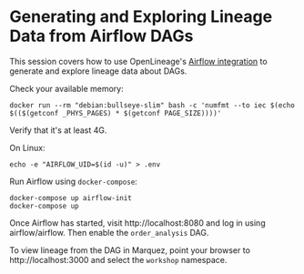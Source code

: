 # Generating and Exploring Lineage Data from Airflow DAGs

This session covers how to use OpenLineage's [Airflow integration](https://github.com/OpenLineage/OpenLineage/tree/main/integration/airflow) to generate and explore lineage data about DAGs.

Check your available memory:

```
docker run --rm "debian:bullseye-slim" bash -c 'numfmt --to iec $(echo $(($(getconf _PHYS_PAGES) * $(getconf PAGE_SIZE))))'
```

Verify that it's at least 4G.

On Linux:

```
echo -e "AIRFLOW_UID=$(id -u)" > .env
```

Run Airflow using `docker-compose`:

```
docker-compose up airflow-init
docker-compose up
```

Once Airflow has started, visit http://localhost:8080 and log in using airflow/airflow. Then enable the `order_analysis` DAG.

To view lineage from the DAG in Marquez, point your browser to http://localhost:3000 and select the `workshop` namespace.  